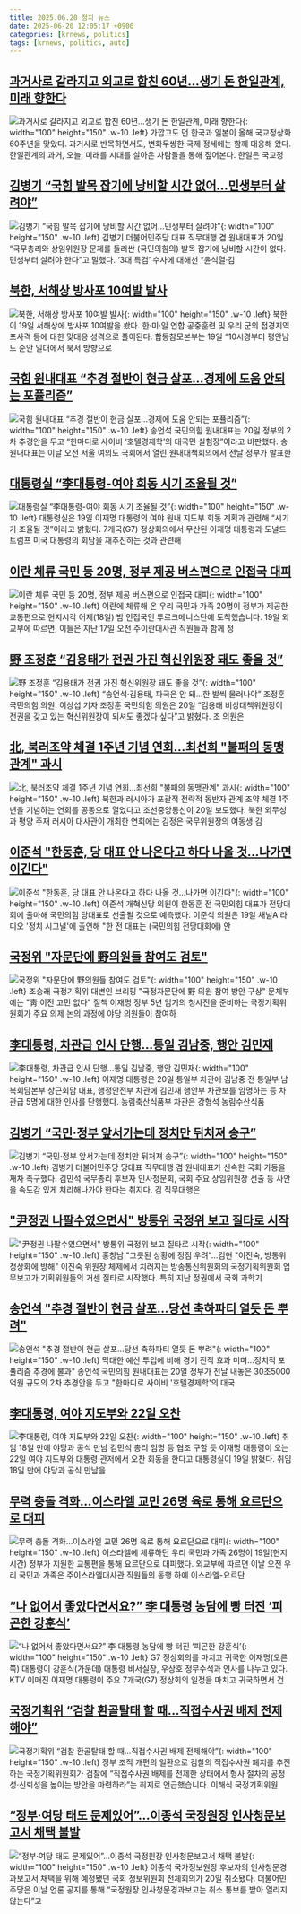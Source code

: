 ```yaml
---
title: 2025.06.20 정치 뉴스
date: 2025-06-20 12:05:17 +0900
categories: [krnews, politics]
tags: [krnews, politics, auto]
---
```

## [과거사로 갈라지고 외교로 합친 60년…생기 돈 한일관계, 미래 향한다](https://n.news.naver.com/mnews/article/421/0008322480)

![과거사로 갈라지고 외교로 합친 60년…생기 돈 한일관계, 미래 향한다](https://mimgnews.pstatic.net/image/origin/421/2025/06/20/8322480.jpg?type=nf220_150){: width="100" height="150" .w-10 .left}
가깝고도 먼 한국과 일본이 올해 국교정상화 60주년을 맞았다. 과거사로 반목하면서도, 변화무쌍한 국제 정세에는 함께 대응해 왔다. 한일관계의 과거, 오늘, 미래를 시대를 살아온 사람들을 통해 짚어본다. 한일은 국교정

## [김병기 “국힘 발목 잡기에 낭비할 시간 없어…민생부터 살려야”](https://n.news.naver.com/mnews/article/028/0002751990)

![김병기 “국힘 발목 잡기에 낭비할 시간 없어…민생부터 살려야”](https://mimgnews.pstatic.net/image/origin/028/2025/06/20/2751990.jpg?type=nf220_150){: width="100" height="150" .w-10 .left}
김병기 더불어민주당 대표 직무대행 겸 원내대표가 20일 “국무총리와 상임위원장 문제를 둘러싼 (국민의힘의) 발목 잡기에 낭비할 시간이 없다. 민생부터 살려야 한다”고 말했다. ‘3대 특검’ 수사에 대해선 “윤석열·김

## [북한, 서해상 방사포 10여발 발사](https://n.news.naver.com/mnews/article/005/0001784322)

![북한, 서해상 방사포 10여발 발사](https://mimgnews.pstatic.net/image/origin/005/2025/06/19/1784322.jpg?type=nf220_150){: width="100" height="150" .w-10 .left}
북한이 19일 서해상에 방사포 10여발을 쐈다. 한·미·일 연합 공중훈련 및 우리 군의 접경지역 포사격 등에 대한 맞대응 성격으로 풀이된다. 합동참모본부는 19일 “10시경부터 평안남도 순안 일대에서 북서 방향으로

## [국힘 원내대표 “추경 절반이 현금 살포…경제에 도움 안되는 포퓰리즘”](https://n.news.naver.com/mnews/article/009/0005511957)

![국힘 원내대표 “추경 절반이 현금 살포…경제에 도움 안되는 포퓰리즘”](https://mimgnews.pstatic.net/image/origin/009/2025/06/20/5511957.jpg?type=nf220_150){: width="100" height="150" .w-10 .left}
송언석 국민의힘 원내대표는 20일 정부의 2차 추경안을 두고 “한마디로 사이비 ‘호텔경제학’의 대국민 실험장”이라고 비판했다. 송 원내대표는 이날 오전 서울 여의도 국회에서 열린 원내대책회의에서 전날 정부가 발표한

## [대통령실 “李대통령-여야 회동 시기 조율될 것”](https://n.news.naver.com/mnews/article/023/0003912013)

![대통령실 “李대통령-여야 회동 시기 조율될 것”](https://mimgnews.pstatic.net/image/origin/023/2025/06/19/3912013.jpg?type=nf220_150){: width="100" height="150" .w-10 .left}
대통령실은 19일 이재명 대통령의 여야 원내 지도부 회동 계획과 관련해 “시기가 조율될 것”이라고 밝혔다. 7개국(G7) 정상회의에서 무산된 이재명 대통령과 도널드 트럼프 미국 대통령의 회담을 재추진하는 것과 관련해

## [이란 체류 국민 등 20명, 정부 제공 버스편으로 인접국 대피](https://n.news.naver.com/mnews/article/449/0000312357)

![이란 체류 국민 등 20명, 정부 제공 버스편으로 인접국 대피](https://mimgnews.pstatic.net/image/origin/449/2025/06/19/312357.jpg?type=nf220_150){: width="100" height="150" .w-10 .left}
이란에 체류해 온 우리 국민과 가족 20명이 정부가 제공한 교통편으로 현지시각 어제(18일) 밤 인접국인 투르크메니스탄에 도착했습니다. 19일 외교부에 따르면, 이들은 지난 17일 오전 주이란대사관 직원들과 함께 정

## [野 조정훈 “김용태가 전권 가진 혁신위원장 돼도 좋을 것”](https://n.news.naver.com/mnews/article/016/0002487776)

![野 조정훈 “김용태가 전권 가진 혁신위원장 돼도 좋을 것”](https://mimgnews.pstatic.net/image/origin/016/2025/06/20/2487776.jpg?type=nf220_150){: width="100" height="150" .w-10 .left}
“송언석·김용태, 파국은 안 돼…한 발씩 물러나야” 조정훈 국민의힘 의원. 이상섭 기자 조정훈 국민의힘 의원은 20일 “김용태 비상대책위원장이 전권을 갖고 있는 혁신위원장이 되셔도 좋겠다 싶다”고 밝혔다. 조 의원은

## [北, 북러조약 체결 1주년 기념 연회…최선희 "불패의 동맹관계" 과시](https://n.news.naver.com/mnews/article/469/0000871495)

![北, 북러조약 체결 1주년 기념 연회…최선희 "불패의 동맹관계" 과시](https://mimgnews.pstatic.net/image/origin/469/2025/06/20/871495.jpg?type=nf220_150){: width="100" height="150" .w-10 .left}
북한과 러시아가 포괄적 전략적 동반자 관계 조약 체결 1주년을 기념하는 연회를 공동으로 열었다고 조선중앙통신이 20일 보도했다. 북한 외무성과 평양 주재 러시아 대사관이 개최한 연회에는 김정은 국무위원장의 여동생 김

## [이준석 "한동훈, 당 대표 안 나온다고 하다 나올 것…나가면 이긴다"](https://n.news.naver.com/mnews/article/088/0000954410)

![이준석 "한동훈, 당 대표 안 나온다고 하다 나올 것…나가면 이긴다"](https://mimgnews.pstatic.net/image/origin/088/2025/06/19/954410.jpg?type=nf220_150){: width="100" height="150" .w-10 .left}
이준석 개혁신당 의원이 한동훈 전 국민의힘 대표가 전당대회에 출마해 국민의힘 당대표로 선출될 것으로 예측했다. 이준석 의원은 19일 채널A 라디오 '정치 시그널'에 출연해 "한 전 대표는 (국민의힘 전당대회에) 안

## [국정위 "자문단에 野의원들 참여도 검토"](https://n.news.naver.com/mnews/article/079/0004036575)

![국정위 "자문단에 野의원들 참여도 검토"](https://mimgnews.pstatic.net/image/origin/079/2025/06/19/4036575.jpg?type=nf220_150){: width="100" height="150" .w-10 .left}
조승래 국정기획위 대변인 브리핑 "국정자문단에 野 의원 참여 방안 구상" 문체부에는 "靑 이전 고민 없다" 질책 이재명 정부 5년 임기의 청사진을 준비하는 국정기획위원회가 주요 의제 논의 과정에 야당 의원들이 참여하

## [李대통령, 차관급 인사 단행…통일 김남중, 행안 김민재](https://n.news.naver.com/mnews/article/119/0002970190)

![李대통령, 차관급 인사 단행…통일 김남중, 행안 김민재](https://mimgnews.pstatic.net/image/origin/119/2025/06/20/2970190.jpg?type=nf220_150){: width="100" height="150" .w-10 .left}
이재명 대통령은 20일 통일부 차관에 김남중 전 통일부 남북회담본부 상근회담 대표, 행정안전부 차관에 김민재 행안부 차관보를 임명하는 등 차관급 5명에 대한 인사를 단행했다. 농림축산식품부 차관은 강형석 농림수산식품

## [김병기 “국민‧정부 앞서가는데 정치만 뒤처져 송구”](https://n.news.naver.com/mnews/article/005/0001784478)

![김병기 “국민‧정부 앞서가는데 정치만 뒤처져 송구”](https://mimgnews.pstatic.net/image/origin/005/2025/06/20/1784478.jpg?type=nf220_150){: width="100" height="150" .w-10 .left}
김병기 더불어민주당 당대표 직무대행 겸 원내대표가 신속한 국회 가동을 재차 촉구했다. 김민석 국무총리 후보자 인사청문회, 국회 주요 상임위원장 선출 등 사안을 속도감 있게 처리해나가야 한다는 취지다. 김 직무대행은

## ["尹정권 나팔수였으면서" 방통위 국정위 보고 질타로 시작](https://n.news.naver.com/mnews/article/001/0015460655)

!["尹정권 나팔수였으면서" 방통위 국정위 보고 질타로 시작](https://mimgnews.pstatic.net/image/origin/001/2025/06/20/15460655.jpg?type=nf220_150){: width="100" height="150" .w-10 .left}
홍창남 "그릇된 상황에 정점 우려"…김현 "이진숙, 방통위 정상화에 방해" 이진숙 위원장 체제에서 치러지는 방송통신위원회의 국정기획위원회 업무보고가 기획위원들의 거센 질타로 시작했다. 특히 지난 정권에서 국회 과학기

## [송언석 "추경 절반이 현금 살포…당선 축하파티 열듯 돈 뿌려"](https://n.news.naver.com/mnews/article/586/0000105680)

![송언석 "추경 절반이 현금 살포…당선 축하파티 열듯 돈 뿌려"](https://mimgnews.pstatic.net/image/origin/586/2025/06/20/105680.jpg?type=nf220_150){: width="100" height="150" .w-10 .left}
막대한 예산 투입에 비해 경기 진작 효과 미미…정치적 포퓰리즘 추경에 불과" 송언석 국민의힘 원내대표는 20일 정부가 전날 내놓은 30조5000억원 규모의 2차 추경안을 두고 "한마디로 사이비 '호텔경제학'의 대국

## [李대통령, 여야 지도부와 22일 오찬](https://n.news.naver.com/mnews/article/023/0003912167)

![李대통령, 여야 지도부와 22일 오찬](https://mimgnews.pstatic.net/image/origin/023/2025/06/20/3912167.jpg?type=nf220_150){: width="100" height="150" .w-10 .left}
취임 18일 만에 야당과 공식 만남 김민석 총리 임명 등 협조 구할 듯 이재명 대통령이 오는 22일 여야 지도부와 대통령 관저에서 오찬 회동을 한다고 대통령실이 19일 밝혔다. 취임 18일 만에 야당과 공식 만남을

## [무력 충돌 격화…이스라엘 교민 26명 육로 통해 요르단으로 대피](https://n.news.naver.com/mnews/article/011/0004499286)

![무력 충돌 격화…이스라엘 교민 26명 육로 통해 요르단으로 대피](https://mimgnews.pstatic.net/image/origin/011/2025/06/20/4499286.jpg?type=nf220_150){: width="100" height="150" .w-10 .left}
이스라엘에 체류하던 우리 국민과 가족 26명이 19일(현지 시간) 정부가 지원한 교통편을 통해 요르단으로 대피했다. 외교부에 따르면 이날 오전 우리 국민과 가족은 주이스라엘대사관 직원들의 동행 하에 이스라엘-요르단

## [“나 없어서 좋았다면서요?” 李 대통령 농담에 빵 터진 ‘피곤한 강훈식’](https://n.news.naver.com/mnews/article/021/0002717341)

![“나 없어서 좋았다면서요?” 李 대통령 농담에 빵 터진 ‘피곤한 강훈식’](https://mimgnews.pstatic.net/image/origin/021/2025/06/20/2717341.jpg?type=nf220_150){: width="100" height="150" .w-10 .left}
G7 정상회의를 마치고 귀국한 이재명(오른쪽) 대통령이 강훈식(가운데) 대통령 비서실장, 우상호 정무수석과 인사를 나누고 있다. KTV 이매진 이재명 대통령이 주요 7개국(G7) 정상회의 일정을 마치고 귀국하면서 건

## [국정기획위 “검찰 환골탈태 할 때…직접수사권 배제 전제해야”](https://n.news.naver.com/mnews/article/056/0011973663)

![국정기획위 “검찰 환골탈태 할 때…직접수사권 배제 전제해야”](https://mimgnews.pstatic.net/image/origin/056/2025/06/20/11973663.jpg?type=nf220_150){: width="100" height="150" .w-10 .left}
정부 조직 개편의 일환으로 검찰의 직접수사권 폐지를 추진하는 국정기획위원회가 검찰에 “직접수사권 배제를 전제한 상태에서 형사 절차의 공정성·신뢰성을 높이는 방안을 마련하라”는 취지로 언급했습니다. 이해식 국정기획위원

## [“정부·여당 태도 문제있어”…이종석 국정원장 인사청문보고서 채택 불발](https://n.news.naver.com/mnews/article/009/0005512031)

![“정부·여당 태도 문제있어”…이종석 국정원장 인사청문보고서 채택 불발](https://mimgnews.pstatic.net/image/origin/009/2025/06/20/5512031.jpg?type=nf220_150){: width="100" height="150" .w-10 .left}
이종석 국가정보원장 후보자의 인사청문경과보고서 채택을 위해 예정됐던 국회 정보위원회 전체회의가 20일 취소됐다. 더불어민주당은 이날 언론 공지를 통해 “국정원장 인사청문경과보고는 취소 통보를 받아 열리지 않는다”고

